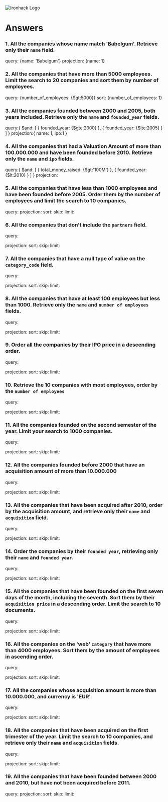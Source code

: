 ![Ironhack Logo](https://i.imgur.com/1QgrNNw.png)

# Answers

### 1. All the companies whose name match 'Babelgum'. Retrieve only their `name` field.

query: {name: 'Babelgum'}
projection: {name: 1}

### 2. All the companies that have more than 5000 employees. Limit the search to 20 companies and sort them by **number of employees**.

query: {number_of_employees: {$gt:5000}}
sort: {number_of_employees: 1}

### 3. All the companies founded between 2000 and 2005, both years included. Retrieve only the `name` and `founded_year` fields.

query:{ $and: [ { founded_year: {$gte:2000} }, { founded_year: {$lte:2005} } ] }
projection:{ name: 1, ipo:1 }

### 4. All the companies that had a Valuation Amount of more than 100.000.000 and have been founded before 2010. Retrieve only the `name` and `ipo` fields.

query:{ $and: [ { total_money_raised: {$gt:'100M'} }, { founded_year: {$lt:2010} } ] }
projection:

### 5. All the companies that have less than 1000 employees and have been founded before 2005. Order them by the number of employees and limit the search to 10 companies.

query:
projection:
sort:
skip:
limit:

### 6. All the companies that don't include the `partners` field.

query:

projection:
sort:
skip:
limit:

### 7. All the companies that have a null type of value on the `category_code` field.

query:

projection:
sort:
skip:
limit:

### 8. All the companies that have at least 100 employees but less than 1000. Retrieve only the `name` and `number of employees` fields.

query:

projection:
sort:
skip:
limit:

### 9. Order all the companies by their IPO price in a descending order.

query:

projection:
sort:
skip:
limit:

### 10. Retrieve the 10 companies with most employees, order by the `number of employees`

query:

projection:
sort:
skip:
limit:

### 11. All the companies founded on the second semester of the year. Limit your search to 1000 companies.

query:

projection:
sort:
skip:
limit:

### 12. All the companies founded before 2000 that have an acquisition amount of more than 10.000.000

query:

projection:
sort:
skip:
limit:

### 13. All the companies that have been acquired after 2010, order by the acquisition amount, and retrieve only their `name` and `acquisition` field.

query:

projection:
sort:
skip:
limit:

### 14. Order the companies by their `founded year`, retrieving only their `name` and `founded year`.

query:

projection:
sort:
skip:
limit:

### 15. All the companies that have been founded on the first seven days of the month, including the seventh. Sort them by their `acquisition price` in a descending order. Limit the search to 10 documents.

query:

projection:
sort:
skip:
limit:

### 16. All the companies on the 'web' `category` that have more than 4000 employees. Sort them by the amount of employees in ascending order.

query:

projection:
sort:
skip:
limit:

### 17. All the companies whose acquisition amount is more than 10.000.000, and currency is 'EUR'.

query:

projection:
sort:
skip:
limit:

### 18. All the companies that have been acquired on the first trimester of the year. Limit the search to 10 companies, and retrieve only their `name` and `acquisition` fields.

query:

projection:
sort:
skip:
limit:

### 19. All the companies that have been founded between 2000 and 2010, but have not been acquired before 2011.

query:
projection:
sort:
skip:
limit:
